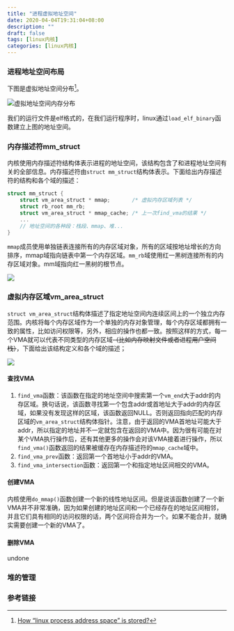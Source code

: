 ```yaml
---
title: "进程虚拟地址空间"
date: 2020-04-04T19:31:04+08:00
description: ""
draft: false
tags: [linux内核]
categories: [linux内核]
---
```


### 进程地址空间布局

下图是虚拟地址空间分布[^1]。

![虚拟地址空间内存分布](https://gitee.com/chengshuyi/scripts/raw/master/img/p803C.png)

我们的运行文件是elf格式的，在我们运行程序时，linux通过`load_elf_binary`函数建立上图的地址空间。

### 内存描述符mm_struct

内核使用内存描述符结构体表示进程的地址空间，该结构包含了和进程地址空间有关的全部信息。内存描述符由`struct mm_struct`结构体表示。下面给出内存描述符的结构和各个域的描述：

```c
struct mm_struct { 
    struct vm_area_struct * mmap; 		/* 虚拟内存区域列表 */ 
    struct rb_root mm_rb; 
    struct vm_area_struct * mmap_cache; /* 上一次find_vma的结果 */ 
	... 
    // 地址空间的各种段：栈段、mmap、堆...
}
```

`mmap`成员使用单独链表连接所有的内存区域对象，所有的区域按地址增长的方向排序，mmap域指向链表中第一个内存区域。`mm_rb`域使用红一黑树连接所有的内存区域对象。mm域指向红一黑树的根节点。

![](https://gitee.com/chengshuyi/scripts/raw/master/img/image-20200329094122782.png)



### 虚拟内存区域vm_area_struct

`struct vm_area_struct`结构体描述了指定地址空间内连续区间上的一个独立内存范围。内核将每个内存区域作为一个单独的内存对象管理，每个内存区域都拥有一致的属性，比如访问权限等，另外，相应的操作也都一致。按照这样的方式，每一个VMA就可以代表不同类型的内存区域~~（比如内存映射文件或者进程用户空间栈）~~，下面给出该结构定义和各个域的描述；

![](https://gitee.com/chengshuyi/scripts/raw/master/img/20200406175943.png)

#### 查找VMA

1. `find_vma`函数：该函数在指定的地址空间中搜索第一个`vm_end`大于addr的内存区域。换句话说，该函数寻找第一个包含addr或首地址大于addr的内存区域，如果没有发现这样的区域，该函数返回NULL。否则返回指向匹配的内存区域的`vm_area_struct`结构体指针。注意，由于返回的VMA首地址可能大于addr，所以指定的地址并不一定就包含在返回的VMA中。因为很有可能在对某个VMA执行操作后，还有其他更多的操作会对该VMA接着进行操作，所以`find_vma()`函数返回的结果被缓存在内存描述符的`mmap_cache`域中。
2. `find_vma_prev`函数：返回第一个首地址小于addr的VMA。
3. `find_vma_intersection`函数：返回第一个和指定地址区间相交的VMA。

#### 创建VMA

内核使用`do_mmap()`函数创建一个新的线性地址区间。但是说该函数创建了一个新VMA并不非常准确，因为如果创建的地址区间和一个已经存在的地址区间相邻，并且它们具有相同的访问权限的话，两个区间将合并为一个。如果不能合并，就确实需要创建一个新的VMA了。

#### 删除VMA

undone

### 堆的管理



### 参考链接

[^1]: [How “linux process address space” is stored?](https://stackoverflow.com/questions/32746996/how-linux-process-address-space-is-stored)

